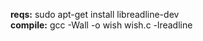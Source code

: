 **reqs:** sudo apt-get install libreadline-dev <br />
**compile:** gcc -Wall -o wish wish.c -lreadline
